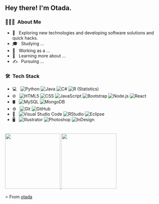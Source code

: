 <h2> Hey there! I'm Otada.</h2>

<h3> 👨🏻‍💻 &nbsp;About Me </h3>

- 🤔 &nbsp; Exploring new technologies and developing software solutions and quick hacks.
- 🎓 &nbsp; Studying ...
- 💼 &nbsp; Working as a ...
- 🌱 &nbsp; Learning more about ...
- ✍️ &nbsp; Pursuing ...

<h3> 🛠 &nbsp;Tech Stack</h3>

- 💻 &nbsp;
  ![Python](https://img.shields.io/badge/-Python-333333?style=flat&logo=python)
  ![Java](https://img.shields.io/badge/-Java-333333?style=flat&logo=Java&logoColor=007396)
  ![C#](https://img.shields.io/badge/-C#-333333?style=flat&logo=C%2B%2B&logoColor=00599C)
  ![R (Statistics)](https://img.shields.io/badge/-R-333333?style=flat&logo=R&logoColor=276DC3)
- 🌐 &nbsp;
  ![HTML5](https://img.shields.io/badge/-HTML5-333333?style=flat&logo=HTML5)
  ![CSS](https://img.shields.io/badge/-CSS-333333?style=flat&logo=CSS3&logoColor=1572B6)
  ![JavaScript](https://img.shields.io/badge/-JavaScript-333333?style=flat&logo=javascript)
  ![Bootstrap](https://img.shields.io/badge/-Bootstrap-333333?style=flat&logo=bootstrap&logoColor=563D7C)
  ![Node.js](https://img.shields.io/badge/-Node.js-333333?style=flat&logo=node.js)
  ![React](https://img.shields.io/badge/-React-333333?style=flat&logo=react)
- 🛢 &nbsp;
  ![MySQL](https://img.shields.io/badge/-MySQL-333333?style=flat&logo=mysql)
  ![MongoDB](https://img.shields.io/badge/-MongoDB-333333?style=flat&logo=mongodb)
- ⚙️ &nbsp;
  ![Git](https://img.shields.io/badge/-Git-333333?style=flat&logo=git)
  ![GitHub](https://img.shields.io/badge/-GitHub-333333?style=flat&logo=github)
- 🔧 &nbsp;
  ![Visual Studio Code](https://img.shields.io/badge/-Visual%20Studio%20Code-333333?style=flat&logo=visual-studio-code&logoColor=007ACC)
  ![RStudio](https://img.shields.io/badge/-RStudio-333333?style=flat&logo=rstudio)
  ![Eclipse](https://img.shields.io/badge/-Eclipse-333333?style=flat&logo=eclipse-ide&logoColor=2C2255)
- 🖥 &nbsp;
  ![Illustrator](https://img.shields.io/badge/-Illustrator-333333?style=flat&logo=adobe-illustrator)
  ![Photoshop](https://img.shields.io/badge/-Photoshop-333333?style=flat&logo=adobe-photoshop)
  ![InDesign](https://img.shields.io/badge/-InDesign-333333?style=flat&logo=adobe-indesign)

<br/>

<a href="https://github.com/otada">
  <img height="180em" src="https://github-readme-stats.vercel.app/api?username=otada&theme=buefy&show_icons=true" />
  <img height="180em" src="https://github-readme-stats.vercel.app/api/top-langs/?username=otada&theme=buefy&layout=compact" />
</a>

<br/>

<!--
<h3> 🤝🏻 &nbsp;Connect with Me </h3>
<p align="center">
<a href="https://www.otada.dev/"><img alt="Website" src="https://img.shields.io/badge/Website-www.otada.com-blue?style=flat-square&logo=google-chrome"></a>
<a href="https://www.linkedin.com/in/otada/"><img alt="LinkedIn" src="https://img.shields.io/badge/LinkedIn-otada%20Vikram%20Singh-blue?style=flat-square&logo=linkedin"></a>
<a href="https://www.instagram.com/otada/"><img alt="Instagram" src="https://img.shields.io/badge/Instagram-adityavs__-blue?style=flat-square&logo=instagram"></a>
<a href="mailto:otada@gmail.com"><img alt="Email" src="https://img.shields.io/badge/Email-avsingh@umass.edu-blue?style=flat-square&logo=gmail"></a>
</p>
-->
⭐️ From [otada](https://github.com/otada)

